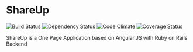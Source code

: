 # ShareUp

[![Build Status](https://travis-ci.org/szyablitsky/shareup.png?branch=master)](https://travis-ci.org/szyablitsky/shareup)
[![Dependency Status](https://gemnasium.com/szyablitsky/shareup.png)](https://gemnasium.com/szyablitsky/shareup)
[![Code Climate](https://codeclimate.com/github/szyablitsky/shareup.png)](https://codeclimate.com/github/szyablitsky/shareup)
[![Coverage Status](https://coveralls.io/repos/szyablitsky/shareup/badge.png)](https://coveralls.io/r/szyablitsky/shareup)

ShareUp is a One Page Application based on Angular.JS with Ruby on Rails Backend
